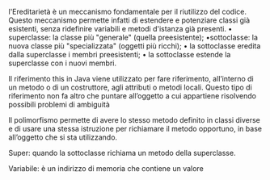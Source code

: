 l'Ereditarietà è un meccanismo fondamentale per il riutilizzo del codice. Questo meccanismo permette infatti di estendere e potenziare classi già esistenti, senza ridefinire variabili e metodi d'istanza già presenti.
 • superclasse: la classe più "generale" (quella preesistente); 
•sottoclasse: la nuova classe più "specializzata" (oggetti più ricchi);
 • la sottoclasse eredita dalla superclasse i membri preesistenti; 
• la sottoclasse estende la superclasse con i nuovi membri. 

Il riferimento this in Java viene utilizzato per fare riferimento, all’interno di un metodo o di un costruttore, agli attributi o metodi locali. Questo tipo di riferimento non fa altro che puntare all’oggetto a cui appartiene risolvendo possibili problemi di ambiguità

 Il polimorfismo permette di avere lo stesso metodo definito in classi diverse e di usare una stessa istruzione per richiamare il metodo opportuno, in base all’oggetto che si sta utilizzando. 

Super: quando la sottoclasse richiama un metodo della superclasse.

Variabile: è un indirizzo di memoria che contiene un valore
